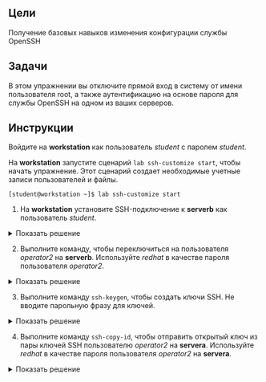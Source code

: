 ## Цели

Получение базовых навыков изменения конфигурации службы OpenSSH

## Задачи

В этом упражнении вы отключите прямой вход в систему от имени пользователя root, а также аутентификацию на основе пароля для службы OpenSSH на одном из ваших серверов.

## Инструкции

Войдите на **workstation** как пользователь *student* с паролем *student*.

На **workstation** запустите сценарий `lab ssh-customize start`, чтобы начать упражнение. Этот сценарий создает необходимые учетные записи пользователей и файлы.

```
[student@workstation ~]$ lab ssh-customize start
```

1.	На **workstation** установите SSH-подключение к **serverb** как пользователь *student*.

  <details>
  <summary>Показать решение</summary>
  ```
  [student@workstation ~]$ ssh student@serverb
  ...output omitted...
  [student@serverb ~]$ 
  ```
  </details>

2.	Выполните команду, чтобы переключиться на пользователя *operator2* на **serverb**. Используйте *redhat* в качестве пароля пользователя *operator2*.

  <details>
  <summary>Показать решение</summary>
  ```
  [student@serverb ~]$ su - operator2
  Password: redhat
  [operator2@serverb ~]$ 
  ```
  </details>

3.	Выполните команду `ssh-keygen`, чтобы создать ключи SSH. Не вводите парольную фразу для ключей.

  <details>
  <summary>Показать решение</summary>
  ```
  [operator2@serverb ~]$ ssh-keygen
  Generating public/private rsa key pair.
  Enter file in which to save the key (/home/operator2/.ssh/id_rsa): Enter
  Created directory '/home/operator2/.ssh'.
  Enter passphrase (empty for no passphrase): Enter
  Enter same passphrase again: Enter
  Your identification has been saved in /home/operator2/.ssh/id_rsa.
  Your public key has been saved in /home/operator2/.ssh/id_rsa.pub.
  The key fingerprint is:
  SHA256:JainiQdnRosC+xXhOqsJQQLzBNUldb+jJbyrCZQBERI operator1@serverb.lab.example.com
  The key's randomart image is:
  +---[RSA 2048]----+
  |E+*+ooo .        |
  |.= o.o o .       |
  |o.. = . . o      |
  |+. + * . o .     |
  |+ = X . S +      |
  | + @ +   = .     |
  |. + =   o        |
  |.o . . . .       |
  |o     o..        |
  +----[SHA256]-----+
  ```
  </details>

4.	Выполните команду `ssh-copy-id`, чтобы отправить открытый ключ из пары ключей SSH пользователю *operator2* на **servera**. Используйте *redhat* в качестве пароля пользователя *operator2* на **servera**.

  <details>
  <summary>Показать решение</summary>
  ```
  [operator2@serverb ~]$ ssh-copy-id operator2@servera
  /usr/bin/ssh-copy-id: INFO: Source of key(s) to be installed: "/home/operator1/.ssh/id_rsa.pub"
  The authenticity of host 'servera (172.25.250.10)' can't be established.
  ECDSA key fingerprint is SHA256:ERTdjooOIrIwVSZQnqD5or+JbXfidg0udb3DXBuHWzA.
  Are you sure you want to continue connecting (yes/no)? yes
  /usr/bin/ssh-copy-id: INFO: attempting to log in with the new key(s), to filter out any that are already installed
  /usr/bin/ssh-copy-id: INFO: 1 key(s) remain to be installed -- if you are prompted now it is to install the new keys
  operator2@servera's password: redhat
  Number of key(s) added: 1

  Now try logging into the machine, with:   "ssh 'operator2@servera'"
  and check to make sure that only the key(s) you wanted were added.
  ```
  </details>

5.	Убедитесь, что вы можете войти на **servera** как пользователь *operator2*, используя ключи SSH.

  <details>
  <summary>Показать решение</summary>

  Установите SSH-подключение к **servera** как пользователь *operator2*.

  ```
  [operator2@serverb ~]$ ssh operator2@servera
  ...output omitted...
  [operator2@servera ~]$ 
  ```

  Обратите внимание, что предыдущая команда `ssh` использовала ключи SSH для аутентификации.
  </details>

  Выйдите с **servera**.

6.	Убедитесь, что вы можете войти на **servera** как пользователь *root* с паролем *redhat*.

  <details>
  <summary>Показать решение</summary>
  
  Установите SSH-подключение к **servera** как пользователь *root* с паролем *redhat*.

  ```
  [operator2@serverb ~]$ ssh root@servera
  root@servera's password: redhat
  ...output omitted...
  [root@servera ~]# 
  ```

  Обратите внимание, что предыдущая команда `ssh` использовала пароль привилегированного пользователя для аутентификации, поскольку для этого пользователя не существует ключей SSH.
  </details>

  Выйдите с **servera**.

7.	Убедитесь, что вы можете войти на **servera** как пользователь *operator3* с паролем *redhat*.

  <details>
  <summary>Показать решение</summary>
  
  Установите SSH-подключение к **servera** как пользователь *operator3* с паролем *redhat*.

  ```
  [operator2@serverb ~]$ ssh operator3@servera
  operator3@servera's password: redhat
  ...output omitted...
  [operator3@servera ~]$ 
  ```

  Обратите внимание, что предыдущая команда `ssh` использовала пароль пользователя *operator3* для аутентификации, поскольку для пользователя *operator3* не существует ключей SSH.
  </details>

  Выйдите с **servera**.

8.	Настройте **sshd** на **servera**, чтобы пользователи не могли входить в систему от имени пользователя *root*. При необходимости используйте *redhat* в качестве пароля привилегированного пользователя.

  8.1.	Установите SSH-подключение к **servera** как пользователь *operator2*, используя ключи SSH.

  <details>
  <summary>Показать решение</summary>
  ```
  [operator2@serverb ~]$ ssh operator2@servera
  ...output omitted...
  [operator2@servera ~]$ 
  ```
  </details>

  8.2.	На **servera** переключитесь на пользователя *root*. Используйте *redhat* в качестве пароля пользователя *root*.

  <details>
  <summary>Показать решение</summary>
  ```
  [operator2@servera ~]$ su -
  Password: redhat
  [root@servera ~]# 
  ```
  </details>

  8.3.	Задайте для параметра **PermitRootLogin** значение **no** в файле **/etc/ssh/sshd_config** и перезагрузите службу **sshd**. Используйте `vim /etc/ssh/sshd_config`, чтобы отредактировать файл конфигурации службы **sshd**.

  <details>
  <summary>Показать решение</summary>
  ```
  ...output omitted...
  PermitRootLogin no
  ...output omitted...
  [root@servera ~]# systemctl reload sshd
  ```
  </details>

  8.4.	Откройте еще один терминал на **workstation** и установите SSH-подключение к **serverb** как пользователь *operator2*. С **serverb** попробуйте войти на **servera** как пользователь *root*. Эта попытка должна закончиться неудачей, поскольку на предыдущем шаге вы отключили возможность входа в систему через SSH от имени пользователя *root*.

  <details>
  <summary>Примечание</summary>

  Для вашего удобства в учебной аудитории уже настроен вход без пароля между **workstation** и **serverb**.
  </details>

  ```
  [student@workstation ~]$ ssh operator2@serverb
  ...output omitted...
  [operator2@serverb ~]$ ssh root@servera
  root@servera's password: redhat
  Permission denied, please try again.
  root@servera's password: redhat
  Permission denied, please try again.
  root@servera's password: redhat
  root@servera: Permission denied (publickey,gssapi-keyex,gssapi-with-mic,password).
  ```

  По умолчанию команда `ssh` пытается сначала пройти аутентификацию на основе ключей, а в случае неудачи ― аутентификацию на основе пароля.


9.	Настройте **sshd** на **servera**, чтобы разрешить пользователям проходить аутентификацию только с помощью ключей SSH, но не паролей.

  9.1.	Вернитесь на первый терминал, где активна оболочка пользователя *root* на **servera**. Задайте для параметра **PasswordAuthentication** значение **no** в файле /**etc/ssh/sshd_config** и перезагрузите службу **sshd**. Используйте `vim /etc/ssh/sshd_config`, чтобы отредактировать файл конфигурации службы **sshd**.

  <details>
  <summary>Показать решение</summary>
  ```
  ...output omitted...
  PasswordAuthentication no
  ...output omitted...
  [root@servera ~]# systemctl reload sshd
  ```
  </details>

  9.2.	Перейдите на второй терминал, где активна оболочка пользователя *operator2* на **serverb**, и попробуйте войти на **servera** как пользователь *operator3*. Эта попытка должна завершиться неудачей, поскольку ключи SSH не настроены для пользователя *operator3*, а служба **sshd** на **servera** не позволяет использовать пароли для аутентификации.

  ```
  [operator2@serverb ~]$ ssh operator3@servera
  operator3@servera: Permission denied (publickey,gssapi-keyex,gssapi-with-mic).
  ```

  <details>
  <summary>Примечание</summary>

  Для большей точности можно использовать явные опции `-o PubkeyAuthentication=no` и `-o PasswordAuthentication=yes` с командой `ssh`. Так вы сможете переопределить значения по умолчанию для команды `ssh`, а также определить, что предыдущая команда не была выполнена, на основе настроек, которые вы изменили в файле **/etc/ssh/sshd_config** на предыдущем шаге.
  </details>

  9.3.	Вернитесь на первый терминал, где активна оболочка пользователя *root* на **servera**. Убедитесь, что параметр **PubkeyAuthentication** включен в файле **/etc/ssh/sshd_config**. Используйте `vim /etc/ssh/sshd_config` для просмотра файла конфигурации службы **sshd**.

  ```
  ...output omitted...
  #PubkeyAuthentication yes
  ...output omitted...
  ```

  Обратите внимание, что строка **PubkeyAuthentication** закомментирована. Любая закомментированная строка в этом файле использует значение по умолчанию. Закомментированные строки указывают на значения параметра по умолчанию. Аутентификация на основе открытого ключа SSH активна по умолчанию, как указывает закомментированная строка.

  9.4.	Вернитесь на второй терминал, где активна оболочка пользователя *operator2* на **serverb**, и попробуйте войти на **servera** как пользователь *operator2*. Вам удастся это сделать, поскольку ключи SSH настроены для входа пользователя *operator2* на **servera** с сервера **serverb**.

  ```
  [operator2@serverb ~]$ ssh operator2@servera
  ...output omitted...
  [operator2@servera ~]$ 
  ```

  9.5.	На втором терминале выйдите из оболочки пользователя *operator2* на обоих серверах **servera** и **serverb**.

  ```
  [operator2@servera ~]$ exit
  logout
  Connection to servera closed.
  [operator2@serverb ~]$ exit
  logout
  Connection to serverb closed.
  [student@workstation ~]$ 
  ```

  9.6.	Закройте второй терминал на **workstation**.

  ```
  [student@workstation ~]$ exit
  ```

  9.7.	На первом терминале выйдите из оболочки пользователя *root* на **servera**.

  ```
  [root@servera ~]# exit
  logout
  ```

  9.8.	На первом терминале выйдите из оболочки пользователя *operator2* на обоих серверах **servera** и **serverb**.

  ```
  [operator2@servera ~]$ exit
  logout
  Connection to servera closed.
  [operator2@serverb ~]$ exit
  logout
  [student@serverb ~]$ 
  ```

  9.9.	Выйдите с **serverb** и вернитесь в оболочку пользователя *student* на **workstation**.

  ```
  [student@serverb ~]$ exit
  logout
  Connection to serverb closed.
  [student@workstation ~]$ 
  ```

## Конец

На **workstation** запустите сценарий `lab ssh-customize finish`, чтобы закончить упражнение.

```
[student@workstation ~]$ lab ssh-customize finish
```

Упражнение завершено.


